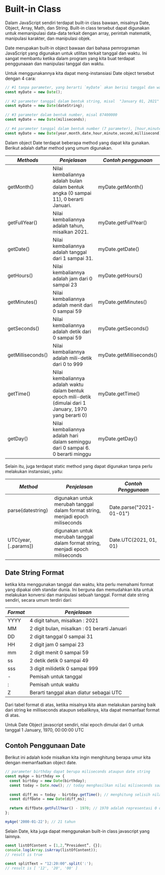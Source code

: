 # Built-in Class

Dalam JavaScript sendiri terdapat built-in class bawaan, misalnya Date, Object, Array, Math,
dan String. Built-in class tersebut dapat digunakan untuk memanipulasi data-data terkait
dengan array, perintah matematik, manipulasi karakter, dan manipulasi objek.

Date merupakan built-in object bawaan dari bahasa pemrograman JavaScript yang digunakan untuk
utilitas terkait tanggal dan waktu. Ini sangat membantu ketika dalam program yang kita buat
terdapat penggunaaan dan manipulasi tanggal dan waktu.

Untuk menggunakannya kita dapat meng-instansiasi Date object tersebut dengan 4 cara:

```javascript
// #1 tanpa parameter, yang berarti `myDate` akan berisi tanggal dan waktu saat ini
const myDate = new Date(); 
 
// #2 parameter tanggal dalam bentuk string, misal  "January 01, 2021" 
const myDate = new Date(dateString); 
 
// #3 parameter dalam bentuk number, misal 87400000
const myDate = new Date(miliseconds); 
 
// #4 parameter tanggal dalam bentuk number (7 parameter), [hour,minute,second,millisecond] bersifat opsional
const myDate = new Date(year,month,date,hour,minute,second,millisecond); 
```



Dalam object Date terdapat beberapa method yang dapat kita gunakan. Berikut adalah daftar
method yang umum digunakan.

| *Methods*         | *Penjelasan*                                                 | *Contoh penggunaan*      |
| ----------------- | ------------------------------------------------------------ | ------------------------ |
| getMonth()        | Nilai kembaliannya adalah bulan dalam bentuk angka (0 sampai 11), 0 berarti Januari. | myDate.getMonth()        |
| getFullYear()     | Nilai kembaliannya adalah tahun, misalkan 2021.              | myDate.getFullYear()     |
| getDate()         | Nilai kembaliannya adalah tanggal dari 1 sampai 31.          | myDate.getDate()         |
| getHours()        | Nilai kembaliannya adalah jam dari 0 sampai 23               | myDate.getHours()        |
| getMinutes()      | Nilai kembaliannya adalah menit dari 0 sampai 59             | myDate.getMinutes()      |
| getSeconds()      | Nilai kembaliannya adalah detik dari 0 sampai 59             | myDate.getSeconds()      |
| getMilliseconds() | Nilai kembaliannya adalah mili-detik dari 0 to 999           | myDate.getMilliseconds() |
| getTime()         | Nilai kembaliannya adalah waktu dalam bentuk epoch mili-detik (dimulai dari 1 January, 1970 yang berarti 0) | myDate.getTime()         |
| getDay()          | Nilai kembaliannya adalah hari dalam seminggu dari 0 sampai 6. 0 berarti minggu | myDate.getDay()          |



Selain itu, juga terdapat static method yang dapat digunakan tanpa perlu melakukan instansiasi, yaitu:

| ***Method***          | ***Penjelasan***                                             | ***Contoh Penggunaan***  |
| --------------------- | ------------------------------------------------------------ | ------------------------ |
| parse(datestring)     | digunakan untuk merubah tanggal dalam format string, menjadi epoch miliseconds | Date.parse("2021-01-01") |
| UTC(year, [..params]) | digunakan untuk merubah tanggal dalam format string, menjadi epoch miliseconds | Date.UTC(2021, 01, 01)   |



## Date String Format

ketika kita menggunakan tanggal dan waktu, kita perlu memahami format yang dipakai oleh standar dunia. Ini berguna dan memudahkan kita untuk melakukan konversi dan manipulasi sebuah tanggal. Format date string sendiri, secara umum terdiri dari:

| ***Format*** | ***Penjelasan***                             |
| ------------ | -------------------------------------------- |
| YYYY         | 4 digit tahun, misalkan : 2021               |
| MM           | 2 digit bulan, misalkan : 01 berarti Januari |
| DD           | 2 digit tanggal 0 sampai 31                  |
| HH           | 2 digit jam 0 sampai 23                      |
| mm           | 2 digit menit 0 sampai 59                    |
| ss           | 2 detik detik 0 sampai 49                    |
| sss          | 3 digit milidetik 0 sampai 999               |
| -            | Pemisah untuk tanggal                        |
| :            | Pemisah untuk waktu                          |
| Z            | Berarti tanggal akan diatur sebagai UTC      |

Dari tabel format di atas, ketika misalnya kita akan melakukan parsing baik dari string ke milliseconds ataupun sebaliknya, kita dapat memanfaat format di atas.

Untuk Date Object javascript sendiri, nilai epoch dimulai dari 0 untuk tanggal 1 January, 1970, 00:00:00 UTC



## Contoh Penggunaan Date

Berikut ini adalah kode misalkan kita ingin menghitung berapa umur kita dengan memanfaatkan object date.

```javascript
// parameter birthday dapat berupa miliseconds ataupun date string
const myAge = birthday => {
  const birtday = new Date(birthday);
  const today = Date.now(); // today menghasilkan nilai miliseconds saat ini
  
  const diff_ms = today - birtday.getTime(); // menghitung selisih nilai miliseconds hari ini dan tanggal lahir
  const diffDate = new Date(diff_ms);
  
  return diffDate.getFullYear() - 1970; // 1970 adalah representasi 0 dari miliseconds
};

myAge('2000-01-22'); // 21 tahun
```

Selain Date, kita juga dapat menggunakan built-in class javascript yang lainnya.

```javascript
const listOfContent = [1,2,”President”, {}];
console.log(Array.isArray(listOfContent)); 
// result is true
 
const splitText = "12:20:00".split(':');
// result is [ '12', '20', '00' ]
```



